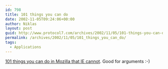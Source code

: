 ```yaml
---
id: 798
title: 101 things you can do
date: 2002-11-05T09:24:06+00:00
author: Niklas
layout: post
guid: http://www.protocol7.com/archives/2002/11/05/101-things-you-can-do/
permalink: /archives/2002/11/05/101_things_you_can_do/
tags:
  - Applications
---
```

<div class='microid-44d31a34e88dab6fd8c24ebc171a6e99f0b38061'>
  <p>
    <a href="http://www.xulplanet.com/ndeakin/arts/reasons.html">101 things you can do in Mozilla that IE cannot</a>. Good for arguments :-)
  </p>
</div>